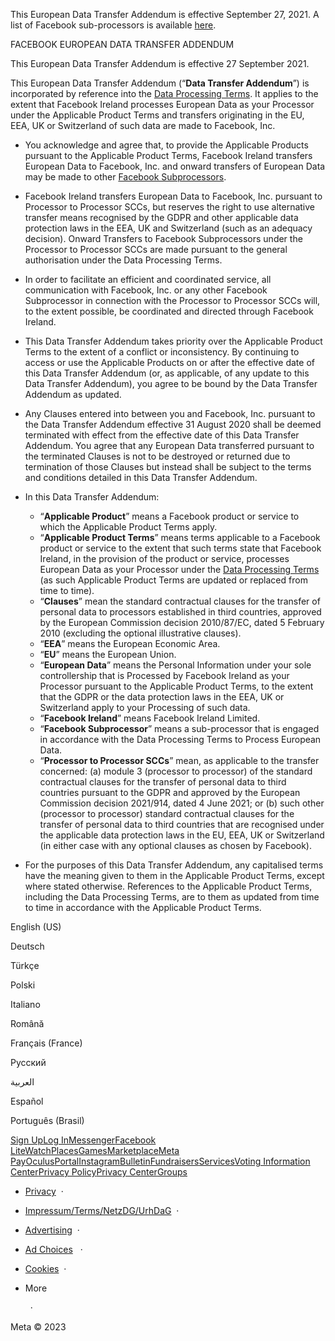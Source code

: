 This European Data Transfer Addendum is effective September 27, 2021. A list of Facebook sub-processors is available [here](https://facebook.com/legal/ads-subprocessors).

  

FACEBOOK EUROPEAN DATA TRANSFER ADDENDUM

This European Data Transfer Addendum is effective 27 September 2021.

This European Data Transfer Addendum (“**Data Transfer Addendum**”) is incorporated by reference into the [Data Processing Terms](https://www.facebook.com/legal/terms/dataprocessing/amendment). It applies to the extent that Facebook Ireland processes European Data as your Processor under the Applicable Product Terms and transfers originating in the EU, EEA, UK or Switzerland of such data are made to Facebook, Inc.

* You acknowledge and agree that, to provide the Applicable Products pursuant to the Applicable Product Terms, Facebook Ireland transfers European Data to Facebook, Inc. and onward transfers of European Data may be made to other [Facebook Subprocessors](https://facebook.com/legal/ads-subprocessors).
* Facebook Ireland transfers European Data to Facebook, Inc. pursuant to Processor to Processor SCCs, but reserves the right to use alternative transfer means recognised by the GDPR and other applicable data protection laws in the EEA, UK and Switzerland (such as an adequacy decision). Onward Transfers to Facebook Subprocessors under the Processor to Processor SCCs are made pursuant to the general authorisation under the Data Processing Terms.
* In order to facilitate an efficient and coordinated service, all communication with Facebook, Inc. or any other Facebook Subprocessor in connection with the Processor to Processor SCCs will, to the extent possible, be coordinated and directed through Facebook Ireland.
* This Data Transfer Addendum takes priority over the Applicable Product Terms to the extent of a conflict or inconsistency. By continuing to access or use the Applicable Products on or after the effective date of this Data Transfer Addendum (or, as applicable, of any update to this Data Transfer Addendum), you agree to be bound by the Data Transfer Addendum as updated.
* Any Clauses entered into between you and Facebook, Inc. pursuant to the Data Transfer Addendum effective 31 August 2020 shall be deemed terminated with effect from the effective date of this Data Transfer Addendum. You agree that any European Data transferred pursuant to the terminated Clauses is not to be destroyed or returned due to termination of those Clauses but instead shall be subject to the terms and conditions detailed in this Data Transfer Addendum.
* In this Data Transfer Addendum:
    
    * “**Applicable Product**” means a Facebook product or service to which the Applicable Product Terms apply.
    * “**Applicable Product Terms**” means terms applicable to a Facebook product or service to the extent that such terms state that Facebook Ireland, in the provision of the product or service, processes European Data as your Processor under the [Data Processing Terms](https://www.facebook.com/legal/terms/dataprocessing/amendment) (as such Applicable Product Terms are updated or replaced from time to time).
    * “**Clauses**” mean the standard contractual clauses for the transfer of personal data to processors established in third countries, approved by the European Commission decision 2010/87/EC, dated 5 February 2010 (excluding the optional illustrative clauses).
    * “**EEA**” means the European Economic Area.
    * “**EU**” means the European Union.
    * “**European Data**” means the Personal Information under your sole controllership that is Processed by Facebook Ireland as your Processor pursuant to the Applicable Product Terms, to the extent that the GDPR or the data protection laws in the EEA, UK or Switzerland apply to your Processing of such data.
    * “**Facebook Ireland**” means Facebook Ireland Limited.
    * “**Facebook Subprocessor**” means a sub-processor that is engaged in accordance with the Data Processing Terms to Process European Data.
    * “**Processor to Processor SCCs**” mean, as applicable to the transfer concerned: (a) module 3 (processor to processor) of the standard contractual clauses for the transfer of personal data to third countries pursuant to the GDPR and approved by the European Commission decision 2021/914, dated 4 June 2021; or (b) such other (processor to processor) standard contractual clauses for the transfer of personal data to third countries that are recognised under the applicable data protection laws in the EU, EEA, UK or Switzerland (in either case with any optional clauses as chosen by Facebook).
    
* For the purposes of this Data Transfer Addendum, any capitalised terms have the meaning given to them in the Applicable Product Terms, except where stated otherwise. References to the Applicable Product Terms, including the Data Processing Terms, are to them as updated from time to time in accordance with the Applicable Product Terms.

English (US)

Deutsch

Türkçe

Polski

Italiano

Română

Français (France)

Русский

العربية

Español

Português (Brasil)

[Sign Up](https://www.facebook.com/reg/)[Log In](https://www.facebook.com/login/)[Messenger](https://www.facebook.com/legal/https%3A%2F%2Fl.facebook.com%2Fl.php%3Fu=https%3A%2F%2Fmessenger.com%2F)[Facebook Lite](https://www.facebook.com/lite/)[Watch](https://www.facebook.com/watch/)[Places](https://www.facebook.com/places/)[Games](https://www.facebook.com/games/)[Marketplace](https://www.facebook.com/marketplace/)[Meta Pay](https://pay.facebook.com/)[Oculus](https://www.facebook.com/legal/https%3A%2F%2Fl.facebook.com%2Fl.php%3Fu=https%3A%2F%2Fwww.oculus.com%2F)[Portal](https://portal.facebook.com/)[Instagram](https://www.facebook.com/legal/https%3A%2F%2Fl.facebook.com%2Fl.php%3Fu=https%3A%2F%2Fwww.instagram.com%2F)[Bulletin](https://www.facebook.com/legal/https%3A%2F%2Fl.facebook.com%2Fl.php%3Fu=https%3A%2F%2Fwww.bulletin.com%2F)[Fundraisers](https://www.facebook.com/fundraisers/)[Services](https://www.facebook.com/biz/directory/)[Voting Information Center](https://www.facebook.com/votinginformationcenter/?entry_point=c2l0ZQ%3D%3D)[Privacy Policy](https://www.facebook.com/privacy/policy/?entry_point=facebook_page_footer)[Privacy Center](https://www.facebook.com/privacy/center/?entry_point=facebook_page_footer)[Groups](https://www.facebook.com/groups/explore/)

* [Privacy](https://www.facebook.com/privacy/explanation/)  ·
* [Impressum/Terms/NetzDG/UrhDaG](https://www.facebook.com/terms?ref=pf)  ·
* [Advertising](https://www.facebook.com/business/)  ·
* [Ad Choices](https://www.facebook.com/help/568137493302217)   ·
* [Cookies](https://www.facebook.com/policies/cookies/)  ·
* More
    
      ·

Meta © 2023